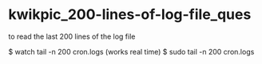 # kwikpic_200-lines-of-log-file_ques

to read the last 200 lines of the log file

$ watch tail -n 200 cron.logs (works real time)
$ sudo tail -n 200 cron.logs
